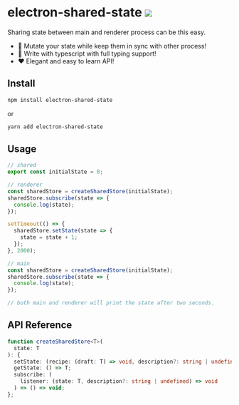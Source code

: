 # electron-shared-state ![](https://img.shields.io/npm/l/electron-shared-state)

Sharing state between main and renderer process can be this easy.

- 🚀 Mutate your state while keep them in sync with other process!
- 🎯 Write with typescript with full typing support!
- ❤️ Elegant and easy to learn API!

## Install

```sh
npm install electron-shared-state
```

or

```sh
yarn add electron-shared-state
```

## Usage

```ts
// shared
export const initialState = 0;

// renderer
const sharedStore = createSharedStore(initialState);
sharedStore.subscribe(state => {
  console.log(state);
});

setTimeout(() => {
  sharedStore.setState(state => {
    state = state + 1;
  });
}, 2000);

// main
const sharedStore = createSharedStore(initialState);
sharedStore.subscribe(state => {
  console.log(state);
});

// both main and renderer will print the state after two seconds.
```

## API Reference

```ts
function createSharedStore<T>(
  state: T
): {
  setState: (recipe: (draft: T) => void, description?: string | undefined) => T;
  getState: () => T;
  subscribe: (
    listener: (state: T, description?: string | undefined) => void
  ) => () => void;
};
```
